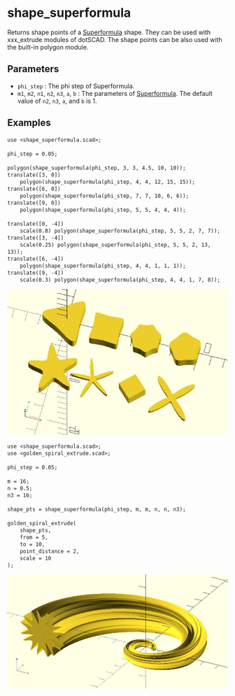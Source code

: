 # shape_superformula

Returns shape points of a [Superformula](https://en.wikipedia.org/wiki/Superformula) shape. They can be used with xxx_extrude modules of dotSCAD. The shape points can be also used with the built-in polygon module. 

## Parameters

- `phi_step` : The phi step of Superformula.
- `m1`, `m2`, `n1`, `n2`, `n3`, `a`, `b` : The parameters of [Superformula](https://en.wikipedia.org/wiki/Superformula). The default value of `n2`, `n3`, `a`, and `b` is 1.

## Examples

    use <shape_superformula.scad>;   
        
    phi_step = 0.05;

    polygon(shape_superformula(phi_step, 3, 3, 4.5, 10, 10));
    translate([3, 0]) 
        polygon(shape_superformula(phi_step, 4, 4, 12, 15, 15));
    translate([6, 0]) 
        polygon(shape_superformula(phi_step, 7, 7, 10, 6, 6));
    translate([9, 0]) 
        polygon(shape_superformula(phi_step, 5, 5, 4, 4, 4));
        
    translate([0, -4]) 
        scale(0.8) polygon(shape_superformula(phi_step, 5, 5, 2, 7, 7));
    translate([3, -4]) 
        scale(0.25) polygon(shape_superformula(phi_step, 5, 5, 2, 13, 13));
    translate([6, -4]) 
        polygon(shape_superformula(phi_step, 4, 4, 1, 1, 1));
    translate([9, -4]) 
        scale(0.3) polygon(shape_superformula(phi_step, 4, 4, 1, 7, 8));

![shape_superformula](images/lib3x-shape_superformula-1.JPG)

    use <shape_superformula.scad>; 
    use <golden_spiral_extrude.scad>;  
        
    phi_step = 0.05;

    m = 16;
    n = 0.5;
    n3 = 16;

    shape_pts = shape_superformula(phi_step, m, m, n, n, n3);

    golden_spiral_extrude(
        shape_pts, 
        from = 5, 
        to = 10, 
        point_distance = 2,
        scale = 10
    );  

![shape_superformula](images/lib3x-shape_superformula-2.JPG)
